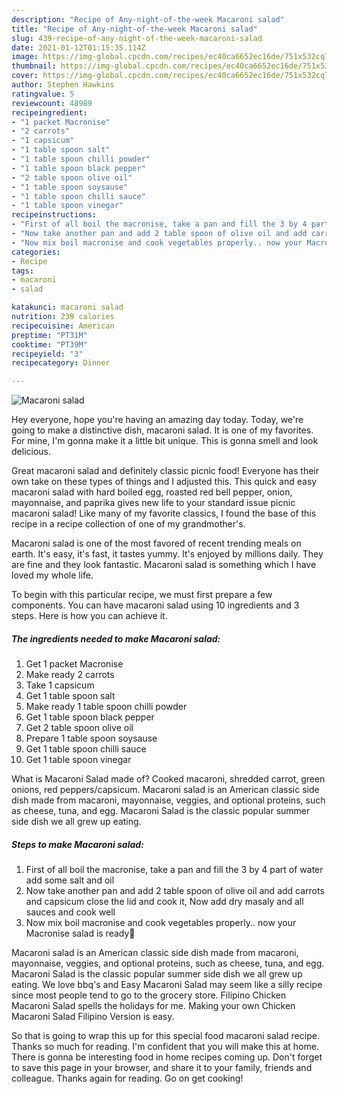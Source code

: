 ```yaml
---
description: "Recipe of Any-night-of-the-week Macaroni salad"
title: "Recipe of Any-night-of-the-week Macaroni salad"
slug: 439-recipe-of-any-night-of-the-week-macaroni-salad
date: 2021-01-12T01:15:35.114Z
image: https://img-global.cpcdn.com/recipes/ec40ca6652ec16de/751x532cq70/macaroni-salad-recipe-main-photo.jpg
thumbnail: https://img-global.cpcdn.com/recipes/ec40ca6652ec16de/751x532cq70/macaroni-salad-recipe-main-photo.jpg
cover: https://img-global.cpcdn.com/recipes/ec40ca6652ec16de/751x532cq70/macaroni-salad-recipe-main-photo.jpg
author: Stephen Hawkins
ratingvalue: 5
reviewcount: 48989
recipeingredient:
- "1 packet Macronise"
- "2 carrots"
- "1 capsicum"
- "1 table spoon salt"
- "1 table spoon chilli powder"
- "1 table spoon black pepper"
- "2 table spoon olive oil"
- "1 table spoon soysause"
- "1 table spoon chilli sauce"
- "1 table spoon vinegar"
recipeinstructions:
- "First of all boil the macronise, take a pan and fill the 3 by 4 part of water add some salt and oil"
- "Now take another pan and add 2 table spoon of olive oil and add carrots and capsicum close the lid and cook it, Now add dry masaly and all sauces and cook well"
- "Now mix boil macronise and cook vegetables properly.. now your Macronise salad is ready🥗"
categories:
- Recipe
tags:
- macaroni
- salad

katakunci: macaroni salad 
nutrition: 239 calories
recipecuisine: American
preptime: "PT31M"
cooktime: "PT39M"
recipeyield: "3"
recipecategory: Dinner

---
```



![Macaroni salad](https://img-global.cpcdn.com/recipes/ec40ca6652ec16de/751x532cq70/macaroni-salad-recipe-main-photo.jpg)

Hey everyone, hope you're having an amazing day today. Today, we're going to make a distinctive dish, macaroni salad. It is one of my favorites. For mine, I'm gonna make it a little bit unique. This is gonna smell and look delicious.

Great macaroni salad and definitely classic picnic food! Everyone has their own take on these types of things and I adjusted this. This quick and easy macaroni salad with hard boiled egg, roasted red bell pepper, onion, mayonnaise, and paprika gives new life to your standard issue picnic macaroni salad! Like many of my favorite classics, I found the base of this recipe in a recipe collection of one of my grandmother&#39;s.

Macaroni salad is one of the most favored of recent trending meals on earth. It's easy, it's fast, it tastes yummy. It's enjoyed by millions daily. They are fine and they look fantastic. Macaroni salad is something which I have loved my whole life.


To begin with this particular recipe, we must first prepare a few components. You can have macaroni salad using 10 ingredients and 3 steps. Here is how you can achieve it.

<!--inarticleads1-->

##### The ingredients needed to make Macaroni salad:

1. Get 1 packet Macronise
1. Make ready 2 carrots
1. Take 1 capsicum
1. Get 1 table spoon salt
1. Make ready 1 table spoon chilli powder
1. Get 1 table spoon black pepper
1. Get 2 table spoon olive oil
1. Prepare 1 table spoon soysause
1. Get 1 table spoon chilli sauce
1. Get 1 table spoon vinegar


What is Macaroni Salad made of? Cooked macaroni, shredded carrot, green onions, red peppers/capsicum. Macaroni salad is an American classic side dish made from macaroni, mayonnaise, veggies, and optional proteins, such as cheese, tuna, and egg. Macaroni Salad is the classic popular summer side dish we all grew up eating. 

<!--inarticleads2-->

##### Steps to make Macaroni salad:

1. First of all boil the macronise, take a pan and fill the 3 by 4 part of water add some salt and oil
1. Now take another pan and add 2 table spoon of olive oil and add carrots and capsicum close the lid and cook it, Now add dry masaly and all sauces and cook well
1. Now mix boil macronise and cook vegetables properly.. now your Macronise salad is ready🥗


Macaroni salad is an American classic side dish made from macaroni, mayonnaise, veggies, and optional proteins, such as cheese, tuna, and egg. Macaroni Salad is the classic popular summer side dish we all grew up eating. We love bbq&#39;s and Easy Macaroni Salad may seem like a silly recipe since most people tend to go to the grocery store. Filipino Chicken Macaroni Salad spells the holidays for me. Making your own Chicken Macaroni Salad Filipino Version is easy. 

So that is going to wrap this up for this special food macaroni salad recipe. Thanks so much for reading. I'm confident that you will make this at home. There is gonna be interesting food in home recipes coming up. Don't forget to save this page in your browser, and share it to your family, friends and colleague. Thanks again for reading. Go on get cooking!
